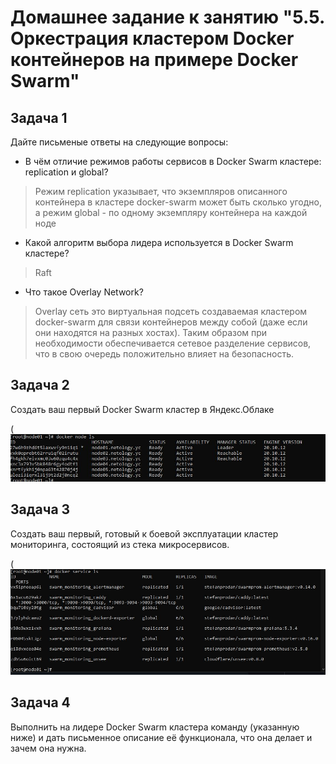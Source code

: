 # Домашнее задание к занятию "5.5. Оркестрация кластером Docker контейнеров на примере Docker Swarm"
## Задача 1

Дайте письменые ответы на следующие вопросы:

- В чём отличие режимов работы сервисов в Docker Swarm кластере: replication и global? 

>Режим replication указывает, что экземпляров описанного контейнера в кластере docker-swarm может быть сколько угодно, а режим global - по одному экземпляру контейнера на каждой ноде

- Какой алгоритм выбора лидера используется в Docker Swarm кластере?
>Raft
- Что такое Overlay Network?
>Overlay сеть это виртуальная подсеть создаваемая кластером docker-swarm для связи контейнеров между собой (даже если они находятся на разных хостах). Таким образом при необходимости обеспечивается сетевое разделение сервисов, что в свою очередь положительно влияет на безопасность.
>
## Задача 2
Создать ваш первый Docker Swarm кластер в Яндекс.Облаке

(![Screenshot](https://github.com/Smarzhic/netology/blob/main/05-virt-05-docker-swarm/1.JPG) 

## Задача 3
Создать ваш первый, готовый к боевой эксплуатации кластер мониторинга, состоящий из стека микросервисов.

  (![Screenshot](https://github.com/Smarzhic/netology/blob/main/05-virt-05-docker-swarm/2.JPG)

## Задача 4
Выполнить на лидере Docker Swarm кластера команду (указанную ниже) и дать письменное описание её функционала, что она делает и зачем она нужна.


